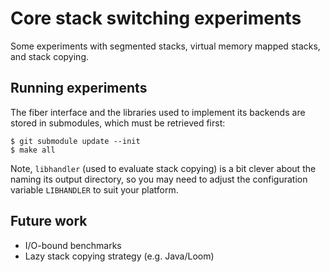 # Core stack switching experiments

Some experiments with segmented stacks, virtual memory mapped stacks,
and stack copying.

## Running experiments

The fiber interface and the libraries used to implement its backends
are stored in submodules, which must be retrieved first:

```console
$ git submodule update --init
$ make all
```

Note, `libhandler` (used to evaluate stack copying) is a bit clever
about the naming its output directory, so you may need to adjust the
configuration variable `LIBHANDLER` to suit your platform.

## Future work

* I/O-bound benchmarks
* Lazy stack copying strategy (e.g. Java/Loom)
